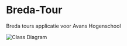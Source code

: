 # Breda-Tour
Breda tours applicatie voor Avans Hogenschool

![Class Diagram](https://jancokock.me/f/8f99a/8f99a.png "Klasse diagram")
